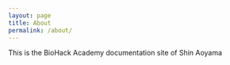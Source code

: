 ```yaml
---
layout: page
title: About
permalink: /about/
---
```


This is the BioHack Academy documentation site of Shin Aoyama
